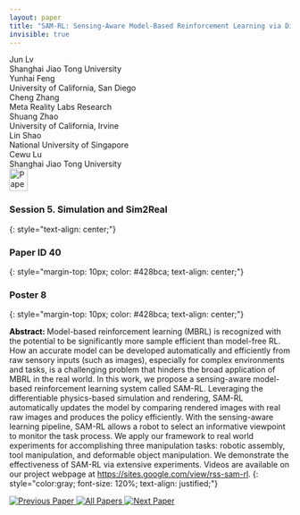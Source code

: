 ```yaml
---
layout: paper
title: "SAM-RL: Sensing-Aware Model-Based Reinforcement Learning via Differentiable Physics-Based Simulation and Rendering"
invisible: true
---
```

<div class="paper-authors">
<div class="paper-author-box">
    <div class="paper-author-name">Jun Lv</div>
    <div class="paper-author-uni">Shanghai Jiao Tong University</div>
</div>
<div class="paper-author-box">
    <div class="paper-author-name">Yunhai Feng</div>
    <div class="paper-author-uni">University of California, San Diego </div>
</div>
<div class="paper-author-box">
    <div class="paper-author-name">Cheng Zhang</div>
    <div class="paper-author-uni">Meta Reality Labs Research</div>
</div>
<div class="paper-author-box">
    <div class="paper-author-name">Shuang Zhao</div>
    <div class="paper-author-uni">University of California, Irvine</div>
</div>
<div class="paper-author-box">
    <div class="paper-author-name">Lin Shao</div>
    <div class="paper-author-uni">National University of Singapore</div>
</div>
<div class="paper-author-box">
    <div class="paper-author-name">Cewu Lu</div>
    <div class="paper-author-uni">Shanghai Jiao Tong University</div>
</div>

</div><div class="paper-pdf">
<div> <a href="http://www.roboticsproceedings.org/rss19/p040.pdf"><img src="{{ site.baseurl }}/images/paper_link.png" alt="Paper Website" width = "33"  height = "40"/></a> </div>
</div>

### Session 5. Simulation and Sim2Real
{: style="text-align: center;"}

### Paper ID 40
{: style="margin-top: 10px; color: #428bca; text-align: center;"}

### Poster 8
{: style="margin-top: 10px; color: #428bca; text-align: center;"}

<b style="color: black;">Abstract: </b>Model-based reinforcement learning (MBRL) is recognized with the potential to be significantly more sample efficient than model-free RL. How an accurate model can be developed automatically and efficiently from raw sensory inputs (such as images), especially for complex environments and tasks, is a challenging problem that hinders the broad application of MBRL in the real world. In this work, we propose a sensing-aware model-based reinforcement learning system called SAM-RL. Leveraging the differentiable physics-based simulation and rendering, SAM-RL automatically updates the model by comparing rendered images with real raw images and produces the policy efficiently. With the sensing-aware learning pipeline, SAM-RL allows a robot to select an informative viewpoint to monitor the task process. We apply our framework to real world experiments for accomplishing three manipulation tasks: robotic assembly, tool manipulation, and deformable object manipulation. We demonstrate the effectiveness of SAM-RL via extensive experiments. Videos are available on our project webpage at https://sites.google.com/view/rss-sam-rl.
{: style="color:gray; font-size: 120%; text-align: justified;"}


<div class="paper-menu">
<a href="{{ site.baseurl }}/program/papers/039/"> <img src="{{ site.baseurl }}/images/previous_paper_icon.png" alt="Previous Paper" title="Previous Paper"/> </a>
<a href="{{ site.baseurl }}/program/papers"><img src="{{ site.baseurl }}/images/overview_icon.png" alt="All Papers" title="All Papers"/> </a>
<a href="{{ site.baseurl }}/program/papers/041/"> <img src="{{ site.baseurl }}/images/next_paper_icon.png" alt="Next Paper" title="Next Paper"/> </a>

</div>
